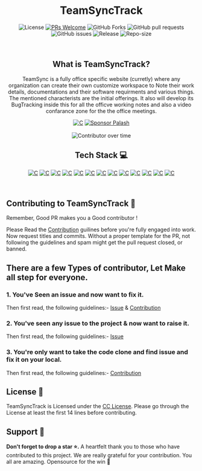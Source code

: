 <h1 align="center">TeamSyncTrack</h1>
<div align="center">
    
<p align="center">
    <img alt="License" src="https://img.shields.io/badge/License-CC-yellow.svg">
    <a href="http://makeapullrequest.com" target="_blank"><img src="https://img.shields.io/badge/PRs-welcome-brightgreen.svg?style=flat" alt="PRs Welcome"></a>
    <img alt="GitHub Forks" src="https://img.shields.io/github/forks/iamrealpalash/TeamSyncTrack">
    <img alt="GitHub pull requests" src="https://img.shields.io/github/issues-pr/iamrealpalash/TeamSyncTrack">
    <img alt="GitHub issues" src="https://img.shields.io/github/issues/iamrealpalash/TeamSyncTrack">
    <img alt="Release" src="https://img.shields.io/github/v/release/iamrealpalash/TeamSyncTrack">
    <img alt="Repo-size" src="https://img.shields.io/github/repo-size/iamrealpalash/TeamSyncTrack">
</p>
</div>
<br>

<h2 align="center">What is TeamSyncTrack?</h2>
<p align="center">TeamSync is a fully office specific website (curretly) where any organization can create their own customize workspace to Note their work details, documentations and their software requirments and various things. The mentioned characterists are the initial offerings. It also will develop its BugTracking inside this for all the officve working notes and also a video confarance zone for the the office meetings.</p>


<div  align="center" >
<a href="https://github.com/iamrealpalash/TeamSyncTrack"><img alt="C" src="https://img.shields.io/badge/Production%20Release-07C160?style=for-the-badge&logo=vercel&logoColor=white"></a> <a href="https://github.com/sponsors/iamrealpalash"><img alt="Sponsor Palash" src="https://img.shields.io/badge/sponsor-30363D?style=for-the-badge&logo=GitHub-Sponsors&logoColor=#white"></a>
</div>
<br>
<div align="center">
    <img alt="Contributor over time" src="https://contributor-overtime-api.apiseven.com/contributors-svg?chart=contributorOverTime&repo=iamrealpalash/TeamSyncTrack">
</div>

<div align="center">
    
## Tech Stack  💻

<p >
    <a href="https://nextjs.org/"><img alt="C" src="https://img.shields.io/badge/next.js-000000?style=for-the-badge&logo=nextdotjs&logoColor=white"></a>
    <a href="https://getbootstrap.com/"><img alt="C" src="https://img.shields.io/badge/Bootstrap-%23563D7C.svg?style=for-the-badge&logo=bootstrap&logoColor=white"></a>
    <a href="https://docs.github.com/en"><img alt="C" src="https://img.shields.io/badge/GitHub-%23121011.svg?style=for-the-badge&logo=github&logoColor=white"></a>
    <a href="https://opensource.guide/how-to-contribute/"><img alt="C" src="https://img.shields.io/badge/Open%20Source-%23F05032.svg?style=for-the-badge&logo=open-source-initiative&logoColor=white"></a>
    <a href="https://developer.mozilla.org/en-US/docs/Web/CSS"><img alt="C" src="https://img.shields.io/badge/CSS-%231572B6.svg?style=for-the-badge&logo=css3&logoColor=white"></a>
    <a href="https://www.canva.com/designschool/tutorials/getting-started/"><img alt="C" src="https://img.shields.io/badge/Canva-%2300C4CC.svg?style=for-the-badge&logo=canva&logoColor=white"></a>
    <a href="https://help.figma.com/hc/en-us/categories/360002051613-Get-started"><img alt="C" src="https://img.shields.io/badge/Figma-%23F24E1E.svg?style=for-the-badge&logo=figma&logoColor=white"></a>
    <a href="https://docs.github.com/en/actions"><img alt="C" src="https://img.shields.io/badge/GitHub%20Actions-%232671E5.svg?style=for-the-badge&logo=github-actions&logoColor=white"></a>
    <a href="https://docs.github.com/en/actions"><img alt="C" src="https://img.shields.io/badge/vite-%23646CFF.svg?style=for-the-badge&logo=vite&logoColor=white"></a>
    <a href="https://docs.github.com/en/actions"><img alt="C" src="https://img.shields.io/badge/react%20zustand-%2320232a.svg?style=for-the-badge&logo=react&logoColor=%2361DAFB"></a>
    <a href="https://docs.github.com/en/actions"><img alt="C" src="https://img.shields.io/badge/Axios-5A29E4?logo=axios&logoColor=fff&style=for-the-badge"></a>
    <a href="https://docs.github.com/en/actions"><img alt="C" src="https://img.shields.io/badge/Passport-34E27A?logo=passport&logoColor=000&style=for-the-badge"></a>
    <a href="https://docs.github.com/en/actions"><img alt="C" src="https://img.shields.io/badge/.ENV-ECD53F?logo=dotenv&logoColor=000&style=for-the-badge"></a>
    

</p>
</div>

</br>

## Contributing to TeamSyncTrack 🔐

Remember, Good PR makes you a Good contributor !

Please Read the [Contribution](CONTRIBUTION.md) guilines before you're fully engaged into work. Now request titles and commits. Without a proper template for the PR, not following the guidelines and spam might get the pull request closed, or banned.

## There are a few Types of contributor, Let Make all step for everyone.

### 1️. You've Seen an issue and now want to fix it.

Then first read, the following guidelines:-
[Issue](ISSUE.md) & [Contribution](CONTRIBUTION.md)

### 2️. You've seen any issue to the project & now want to raise it.

Then first read, the following guidelines:-
[Issue](ISSUE.md) 

### 3. You're only want to take the code clone and find issue and fix it on your local.

Then first read, the following guidelines:-
[Contribution](CONTRIBUTION.md)


## License 👮

TeamSyncTrack is Licensed under the <a href="./LICENSE">CC License</a>. Please go through the License at least the first 14 lines before contributing.

## Support 🙏

**Don't forget to drop a star ⭐.** A heartfelt thank you to those who have contributed to this project. We are really grateful for your contribution. You all are amazing. Opensource for the win 🚀


